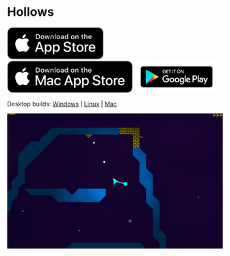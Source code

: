 Hollows
=======

<p><a href="https://apps.apple.com/us/app/hollows/id1484891273"><img height="75px" src="https://github.com/gerald1248/hollows-ng/raw/master/badges/app-store-badge.png" alt="App Store Badge"/></a>
<a href="https://apps.apple.com/hu/app/hollows/id1484891273"><img height="75px" src="https://github.com/gerald1248/hollows-ng/raw/master/badges/mac-app-store-badge.png" alt="Mac App Store Badge"/></a>
<a href="https://play.google.com/store/apps/details?id=gerald1248.hollows&hl=en_GB&gl=US"><img height="75px" src="https://github.com/gerald1248/hollows-ng/raw/master/badges/google-play-badge.png" alt="Google Play Badge"/></a></p>

<p>Desktop builds: <a href="https://github.com/gerald1248/hollows-ng/releases/download/v2.0.0/hollows-windows.zip">Windows</a>  |  <a href="https://github.com/gerald1248/hollows-ng/releases/download/v2.0.0/hollows-linux.x86_64">Linux</a> | <a href="https://github.com/gerald1248/hollows-ng/releases/download/v2.0.0/hollows-mac.dmg">Mac</a></p>
<p><img src="https://github.com/gerald1248/hollows-ng/raw/master/screenshots/hollows-l4.png" alt="Hollows screenshot"/></p>

